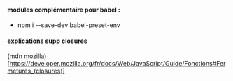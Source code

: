 #### modules complémentaire pour babel :
- npm i --save-dev babel-preset-env

#### explications supp closures
(mdn mozilla)[https://developer.mozilla.org/fr/docs/Web/JavaScript/Guide/Fonctions#Fermetures_(closures)]
